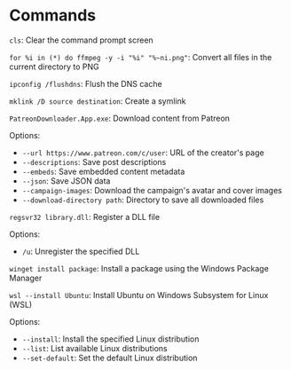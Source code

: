 # Commands

`cls`: Clear the command prompt screen

`for %i in (*) do ffmpeg -y -i "%i" "%~ni.png"`: Convert all files in the current directory to PNG

`ipconfig /flushdns`: Flush the DNS cache

`mklink /D source destination`: Create a symlink

`PatreonDownloader.App.exe`: Download content from Patreon

Options:

- `--url https://www.patreon.com/c/user`: URL of the creator's page
- `--descriptions`: Save post descriptions
- `--embeds`: Save embedded content metadata
- `--json`: Save JSON data
- `--campaign-images`: Download the campaign's avatar and cover images
- `--download-directory path`: Directory to save all downloaded files

`regsvr32 library.dll`: Register a DLL file

Options:

- `/u`: Unregister the specified DLL

`winget install package`: Install a package using the Windows Package Manager

`wsl --install Ubuntu`: Install Ubuntu on Windows Subsystem for Linux (WSL)

Options:

- `--install`: Install the specified Linux distribution
- `--list`: List available Linux distributions
- `--set-default`: Set the default Linux distribution
